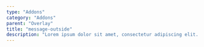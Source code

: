 ```yaml
---
type: "Addons"
category: "Addons"
parent: "Overlay"
title: "message-outside"
description: "Lorem ipsum dolor sit amet, consectetur adipiscing elit. Nunc tempus laoreet leo sit amet iaculis."
---
```


<demo>
  <demovanilla src="vanilla/addons/overlay/message-outside">
  </demovanilla>
</demo>
